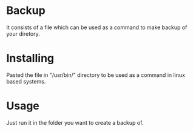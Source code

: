 # Backup
It consists of a file which can be used as a command to make backup of your diretory.

# Installing
Pasted the file in "/usr/bin/" directory to be used as a command in linux based systems.
  
# Usage
Just run it in the folder you want to create a backup of.
